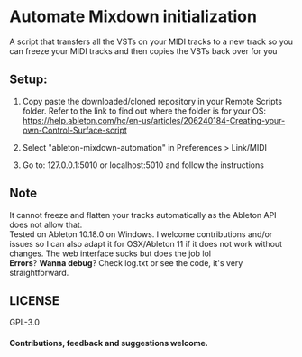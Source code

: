 # Automate Mixdown initialization

A script that transfers all the VSTs on your MIDI tracks to a new track so you can freeze your MIDI tracks and then copies the VSTs back over for you <br/>

## Setup:

1. Copy paste the downloaded/cloned repository in your Remote Scripts folder. Refer to the link to find out where the folder is for your OS:
https://help.ableton.com/hc/en-us/articles/206240184-Creating-your-own-Control-Surface-script

3. Select "ableton-mixdown-automation" in Preferences > Link/MIDI

4. Go to: 127.0.0.1:5010 or localhost:5010 and follow the instructions

## Note
It cannot freeze and flatten your tracks automatically as the Ableton API does not allow that.<br/>
Tested on Ableton 10.18.0 on Windows. I welcome contributions and/or issues so I can also adapt it for OSX/Ableton 11 if it does not work without changes.
The web interface sucks but does the job lol<br/>
**Errors**? **Wanna debug**? Check log.txt or see the code, it's very straightforward.

## LICENSE
GPL-3.0

#### Contributions, feedback and suggestions welcome. 
